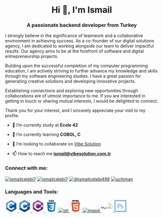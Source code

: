 <h1 align="center">Hi 👋, I'm Ismail</h1>
<h3 align="center">A passionate backend developer from Turkey</h3>
<p I completed my Associate's degree in Computer Programming with honors. Currently, I am pursuing a software engineering education at Ecole 42, known as the world's most innovative coding school. By engaging in freelance work, I have had the opportunity to collaborate on various projects and enhance my problem-solving skills.

I strongly believe in the significance of teamwork and a collaborative environment in achieving success. As a co-founder of our digital solutions agency, I am dedicated to working alongside our team to deliver impactful results. Our agency aims to be at the forefront of software and digital entrepreneurship projects.

Building upon the successful completion of my computer programming education, I am actively striving to further advance my knowledge and skills through my software engineering studies. I have a great passion for generating creative solutions and developing innovative projects.

Establishing connections and exploring new opportunities through collaborations are of utmost importance to me. If you are interested in getting in touch or sharing mutual interests, I would be delighted to connect.

Thank you for your interest, and I sincerely appreciate your visit to my profile.                                 </p>

- 🔭 I’m currently study at **Ecole 42**

- 🌱 I’m currently learning **COBOL, C**

- 👯 I’m looking to collaborate on [Vibe Solution](https://vibesolution.com.tr)

- 📫 How to reach me **ismail@vibesolution.com.tr**

<h3 align="left">Connect with me:</h3>
<p align="left">
<a href="https://linkedin.com/in/ismailcelebi7" target="blank"><img align="center" src="https://raw.githubusercontent.com/rahuldkjain/github-profile-readme-generator/master/src/images/icons/Social/linked-in-alt.svg" alt="ismailcelebi7" height="30" width="40" /></a>
<a href="https://instagram.com/ismailcelebi7" target="blank"><img align="center" src="https://raw.githubusercontent.com/rahuldkjain/github-profile-readme-generator/master/src/images/icons/Social/instagram.svg" alt="ismailcelebi7" height="30" width="40" /></a>
<a href="https://www.youtube.com/c/@ismailcelebi499" target="blank"><img align="center" src="https://raw.githubusercontent.com/rahuldkjain/github-profile-readme-generator/master/src/images/icons/Social/youtube.svg" alt="@ismailcelebi499" height="30" width="40" /></a>
<a href="https://discord.gg/uchiman" target="blank"><img align="center" src="https://raw.githubusercontent.com/rahuldkjain/github-profile-readme-generator/master/src/images/icons/Social/discord.svg" alt="uchiman" height="30" width="40" /></a>
</p>

<h3 align="left">Languages and Tools:</h3>
<p align="left"> <a href="https://www.cprogramming.com/" target="_blank" rel="noreferrer"> <img src="https://raw.githubusercontent.com/devicons/devicon/master/icons/c/c-original.svg" alt="c" width="40" height="40"/> </a> <a href="https://www.w3schools.com/cpp/" target="_blank" rel="noreferrer"> <img src="https://raw.githubusercontent.com/devicons/devicon/master/icons/cplusplus/cplusplus-original.svg" alt="cplusplus" width="40" height="40"/> </a> <a href="https://www.w3schools.com/cs/" target="_blank" rel="noreferrer"> <img src="https://raw.githubusercontent.com/devicons/devicon/master/icons/csharp/csharp-original.svg" alt="csharp" width="40" height="40"/> </a> <a href="https://www.w3schools.com/css/" target="_blank" rel="noreferrer"> <img src="https://raw.githubusercontent.com/devicons/devicon/master/icons/css3/css3-original-wordmark.svg" alt="css3" width="40" height="40"/> </a> <a href="https://git-scm.com/" target="_blank" rel="noreferrer"> <img src="https://www.vectorlogo.zone/logos/git-scm/git-scm-icon.svg" alt="git" width="40" height="40"/> </a> <a href="https://www.w3.org/html/" target="_blank" rel="noreferrer"> <img src="https://raw.githubusercontent.com/devicons/devicon/master/icons/html5/html5-original-wordmark.svg" alt="html5" width="40" height="40"/> </a> <a href="https://www.microsoft.com/en-us/sql-server" target="_blank" rel="noreferrer"> <img src="https://www.svgrepo.com/show/303229/microsoft-sql-server-logo.svg" alt="mssql" width="40" height="40"/> </a> <a href="https://www.mysql.com/" target="_blank" rel="noreferrer"> <img src="https://raw.githubusercontent.com/devicons/devicon/master/icons/mysql/mysql-original-wordmark.svg" alt="mysql" width="40" height="40"/> </a> <a href="https://www.photoshop.com/en" target="_blank" rel="noreferrer"> <img src="https://raw.githubusercontent.com/devicons/devicon/master/icons/photoshop/photoshop-line.svg" alt="photoshop" width="40" height="40"/> </a> </p>
